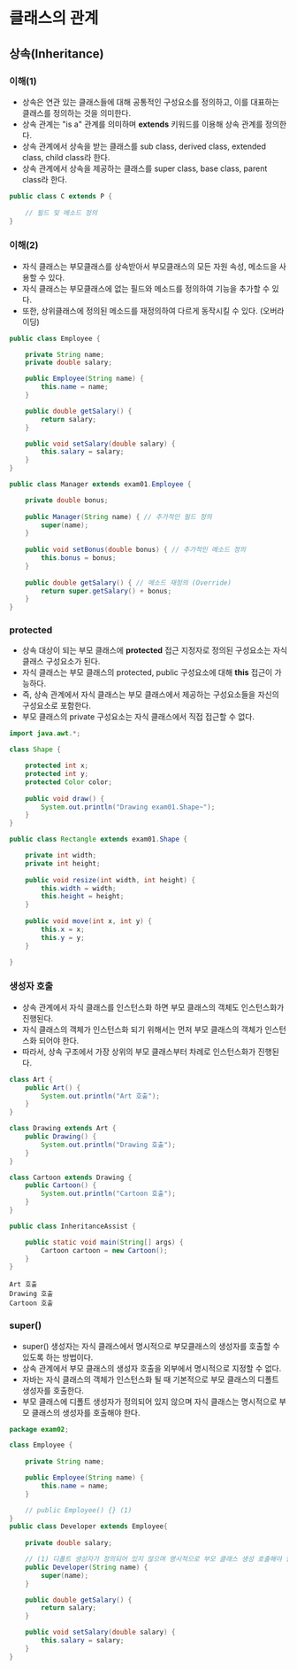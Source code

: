 # 클래스의 관계

## 상속(Inheritance)
### 이해(1)
- 상속은 연관 있는 클래스들에 대해 공통적인 구성요소를 정의하고, 이를 대표하는 클래스를 정의하는 것을 의미한다.
- 상속 관계는 "is a" 관계를 의미하며 **extends** 키워드를 이용해 상속 관계를 정의한다.
- 상속 관계에서 상속을 받는 클래스를 sub class, derived class, extended class, child class라 한다.
- 상속 관계에서 상속을 제공하는 클래스를 super class, base class, parent class라 한다.

``` java
public class C extends P {
    
    // 필드 및 메소드 정의
}
``` 
### 이해(2)
- 자식 클래스는 부모클래스를 상속받아서 부모클래스의 모든 자원 속성, 메소드을 사용할 수 있다.
- 자식 클래스는 부모클래스에 없는 필드와 메소드를 정의하여 기능을 추가할 수 있다.
- 또한, 상위클래스에 정의된 메소드를 재정의하여 다르게 동작시킬 수 있다. (오버라이딩)

```java
public class Employee {

    private String name;
    private double salary;

    public Employee(String name) {
        this.name = name;
    }

    public double getSalary() {
        return salary;
    }

    public void setSalary(double salary) {
        this.salary = salary;
    }
}
```
```java
public class Manager extends exam01.Employee {

    private double bonus;
    
    public Manager(String name) { // 추가적인 필드 정의
        super(name);
    }
    
    public void setBonus(double bonus) { // 추가적인 메소드 정의
        this.bonus = bonus;
    }
    
    public double getSalary() { // 메소드 재정의 (Override)
        return super.getSalary() + bonus;
    }
}
``` 

### protected
- 상속 대상이 되는 부모 클래스에 **protected** 접근 지정자로 정의된 구성요소는 자식 클래스 구성요소가 된다.
- 자식 클래스는 부모 클래스의 protected, public 구성요소에 대해 **this** 접근이 가능하다.
- 즉, 상속 관계에서 자식 클래스는 부모 클래스에서 제공하는 구성요소들을 자신의 구성요소로 포함한다.
- 부모 클래스의 private 구성요소는 자식 클래스에서 직접 접근할 수 없다.

```java
import java.awt.*;

class Shape {

    protected int x;
    protected int y;
    protected Color color;
    
    public void draw() {
        System.out.println("Drawing exam01.Shape~");
    }
}

public class Rectangle extends exam01.Shape {

    private int width;
    private int height;
    
    public void resize(int width, int height) {
        this.width = width;
        this.height = height;
    }
    
    public void move(int x, int y) {
        this.x = x;
        this.y = y;
    }

}
```

### 생성자 호출
- 상속 관계에서 자식 클래스를 인스턴스화 하면 부모 클래스의 객체도 인스턴스화가 진행된다.
- 자식 클래스의 객체가 인스턴스화 되기 위해서는 먼저 부모 클래스의 객체가 인스턴스화 되어야 한다.
- 따라서, 상속 구조에서 가장 상위의 부모 클래스부터 차례로 인스턴스화가 진행된다.

```java
class Art {
    public Art() {
        System.out.println("Art 호출");
    }
}

class Drawing extends Art {
    public Drawing() {
        System.out.println("Drawing 호출");
    }
}

class Cartoon extends Drawing {
    public Cartoon() {
        System.out.println("Cartoon 호출");
    }
}

public class InheritanceAssist {

    public static void main(String[] args) {
        Cartoon cartoon = new Cartoon();
    }
}
```

``` console
Art 호출
Drawing 호출
Cartoon 호출
```

### super()
- super() 생성자는 자식 클래스에서 명시적으로 부모클래스의 생성자를 호출할 수 있도록 하는 방법이다.
- 상속 관계에서 부모 클래스의 생성자 호출을 외부에서 명시적으로 지정할 수 없다.
- 자바는 자식 클래스의 객체가 인스턴스화 될 때 기본적으로 부모 클래스의 디폴트 생성자를 호출한다.
- 부모 클래스에 디폴트 생성자가 정의되어 있지 않으며 자식 클래스는 명시적으로 부모 클래스의 생성자를 호출해야 한다.

```java
package exam02;

class Employee {
    
    private String name;

    public Employee(String name) {
        this.name = name;
    }

    // public Employee() {} (1)
}
public class Developer extends Employee{
    
    private double salary;

    // (1) 디폴트 생성자가 정의되어 있지 않으며 명시적으로 부모 클래스 생성 호출해야 함.
    public Developer(String name) {
        super(name);
    }

    public double getSalary() {
        return salary;
    }

    public void setSalary(double salary) {
        this.salary = salary;
    }
}
```